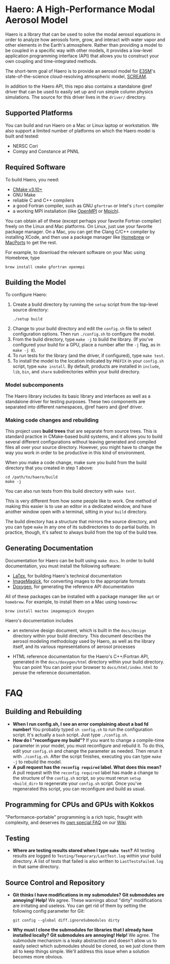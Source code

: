 # Haero: A High-Performance Modal Aerosol Model

Haero is a library that can be used to solve the modal aerosol equations in
order to analyze how aerosols form, grow, and interact with water vapor and
other elements in the Earth's atmosphere. Rather than providing a model to be
coupled in a specific way with other models, it provides a low-level application
programming interface (API) that allows you to construct your own coupling and
time-integrated methods.

The short-term goal of Haero is to provide an aerosol model for
[E3SM](https://github.com/E3SM-Project)'s state-of-the-science cloud-resolving
atmospheric model, [SCREAM](https://github.com/E3SM-Project/scream).

In addition to the Haero API, this repo also contains a standalone @ref driver
that can be used to easily set up and run simple column physics simulations. The
source for this driver lives in the `driver/` directory.

## Supported Platforms

You can build and run Haero on a Mac or Linux laptop or workstation. We
also support a limited number of platforms on which the Haero model is built and
tested:

* NERSC Cori
* Compy and Constance at PNNL

## Required Software

To build Haero, you need:

* [CMake v3.10+](https://cmake.org/)
* GNU Make
* reliable C and C++ compilers
* a good Fortran compiler, such as GNU `gfortran` or Intel's `ifort` compiler
* a working MPI installation (like [OpenMPI](https://www.open-mpi.org/) or
  [Mpich](https://www.mpich.org/)).

You can obtain all of these (except perhaps your favorite Fortran compiler)
freely on the Linux and Mac platforms. On Linux, just use your favorite package
manager. On a Mac, you can get the Clang C/C++ compiler by installing XCode, and
then use a package manager like [Homebrew](https://brew.sh/) or
[MacPorts](https://www.macports.org/) to get the rest.

For example, to download the relevant software on your Mac using Homebrew, type

```
brew install cmake gfortran openmpi
```

## Building the Model

To configure Haero:

1. Create a build directory by running the `setup` script from the top-level
   source directory:
   ```
   ./setup build
   ```
2. Change to your build directory and edit the `config.sh` file to select
   configuration options. Then run `./config.sh` to configure the model.
3. From the build directory, type `make -j` to build the library. (If you've
   configured your build for a GPU, place a number after the `-j` flag, as in
   `make -j 8`).
4. To run tests for the library (and the driver, if configured), type
   `make test`.
5. To install the model to the location indicated by `PREFIX` in your
   `config.sh` script, type `make install`. By default, products are installed
   in `include`, `lib`, `bin`, and `share` ѕubdirectories within your build
   directory.

### Model subcomponents

The Haero library includes its basic library and interfaces as well as a standalone
driver for testing purposes.  These two components are separated into different
namespaces, @ref haero and @ref driver.


### Making code changes and rebuilding

This project uses **build trees** that are separate from source trees. This
is standard practice in CMake-based build systems, and it allows you to build
several different configurations without leaving generated and compiled files
all over your source directory. However, you might have to change the way you
work in order to be productive in this kind of environment.

When you make a code change, make sure you build from the build directory that
you created in step 1 above:

```
cd /path/to/haero/build
make -j
```

You can also run tests from this build directory with `make test`.

This is very different from how some people like to work. One method of making
this easier is to use an editor in a dedicated window, and have another window
open with a terminal, sitting in your `build` directory.

The build directory has a structure that mirrors the source directory, and you
can type `make` in any one of its subdirectories to do partial builds. In
practice, though, it's safest to always build from the top of the build tree.

## Generating Documentation

Documentation for Haero can be built using `make docs`. In order to build
documentation, you must install the following software:

* [LaTex](https://www.latex-project.org/help/documentation/), for building
  Haero's technical documentation
* [ImageMagick](https://imagemagick.org/index.php), for converting images to
  the appropriate formats
* [Doxygen](https://www.doxygen.nl/index.html), for generating the reference
  API documentation

All of these packages can be installed with a package manager like `apt` or
`homebrew`. For example, to install them on a Mac using `homebrew`:

```
brew install mactex imagemagick doxygen
```

Haero's documentation includes

* an extensive design document, which is built in the `docs/design` directory
  within your build directory. This document describes the aerosol modeling
  methodology used by Haero, as well as the library itself, and its various
  representations of aerosol processes

* HTML reference documentation for the Haero's C++/Fortran API, generated in
  the `docs/doxygen/html` directory within your build directory. You can point
  You can point your browser to `docs/html/index.html` to peruse the reference
  documentation.

# FAQ

## Building and Rebuilding

+ **When I run config.sh, I see an error complaining about a bad fd number!**
  You probably typed `sh config.sh` to run the configuration script. It's
  actually a `bash` script. Just type `./config.sh`.
+ **How do I "reconfigure my build"?** If you want to change a compile-time
  parameter in your model, you must reconfigure and rebuild it. To do this,
  edit your `config.sh` and change the parameter as needed. Then rerun it with
  `./config.sh`. After the script finishes, executing you can type `make -j` to
  rebuild the model.
+ **A pull request has the `reconfig required` label. What does this mean?**
  A pull request with the `reconfig required` label has made a change to the
  structure of the `config.sh` script, so you must rerun `setup <build_dir>`
  to regenerate your `config.sh` script. Once you've regenerated this script,
  you can reconfigure and build as usual.

## Programming for CPUs and GPUs with Kokkos

"Performance-portable" programming is a rich topic, fraught with complexity,
and deserves its [own special FAQ](https://github.com/jeff-cohere/haero/wiki/Cxx---Kokkos-Programming-FAQ)
on our [Wiki](https://github.com/jeff-cohere/haero/wiki).

## Testing

+ **Where are testing results stored when I type `make test`?** All testing
 results are logged to `Testing/Temporary/LastTest.log` within your build
 directory. A list of tests that failed is also written to `LastTestsFailed.log`
 in that same directory.

## Source Control and Repository

+ **Git thinks I have modifications in my submodules? Git submodules are
  annoying! Help!** We agree. These warnings about "dirty" modifications
  are irritating and useless. You can get rid of them by setting the
  following config parameter for Git:

  ```
  git config --global diff.ignoreSubmodules dirty
  ```
+ **Why must I clone the submodules for libraries that I already have installed
  locally? Git submodules are annoying! Help!** We agree. The submodule
  mechanism is a leaky abstraction and doesn't allow us to easily select which
  submodules should be cloned, so we just clone them all to keep things simple.
  We'll address this issue when a solution becomes more obvious.

